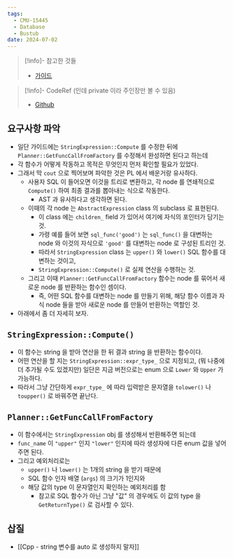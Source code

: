 ```yaml
---
tags:
  - CMU-15445
  - Database
  - Bustub
date: 2024-07-02
---
```

> [!info]- 참고한 것들
> - [가이드](https://15445.courses.cs.cmu.edu/fall2023/project0/)

> [!info]- CodeRef (인데 private 이라 주인장만 볼 수 있음)
> - [Github](https://github.com/haeramkeem/bustub-private.idbs.fall.2023.cs.cmu.edu/pull/1)

## 요구사항 파악

- 일단 가이드에는 `StringExpression::Compute` 를 수정한 뒤에  `Planner::GetFuncCallFromFactory` 를 수정해서 완성하면 된다고 하는데
- 각 함수가 어떻게 작동하고 목적은 무엇인지 먼저 확인할 필요가 있었다.
- 그래서 막 `cout` 으로 찍어보며 파악한 것은 PL 에서 배운거랑 유사하다.
	- 사용자 SQL 이 들어오면 이것을 트리로 변환하고, 각 node 를 연쇄적으로 `Compute()` 하여 최종 결과를 뽑아내는 식으로 작동한다.
		- AST 과 유사하다고 생각하면 된다.
	- 이때의 각 node 는 `AbstractExpression` class 의 subclass 로 표현된다.
		- 이 class 에는 `children_` field 가 있어서 여기에 자식의 포인터가 담기는 것.
		- 가령 예를 들어 보면 `sql_func('good')` 는 `sql_func()` 을 대변하는 node 와 이것의 자식으로 `'good'` 를 대변하는 node 로 구성된 트리인 것.
		- 따라서 `StringExpression` class 는 `upper()` 와 `lower()` SQL 함수를 대변하는 것이고,
		- `StringExpression::Compute()` 로 실제 연산을 수행하는 것.
	- 그리고 이때 `Planner::GetFuncCallFromFactory` 함수는 node 를 묶어서 새로운 node 를 반환하는 함수인 셈이다.
		- 즉, 어떤 SQL 함수를 대변하는 node 를 만들기 위해, 해당 함수 이름과 자식 node 들을 받아 새로운 node 를 만들어 반환하는 역할인 것.
- 아래에서 좀 더 자세히 보자.

## `StringExpression::Compute()`

- 이 함수는 string 을 받아 연산을 한 뒤 결과 string 을 반환하는 함수이다.
- 어떤 연산을 할 지는 `StringExpression::expr_type_` 으로 지정되고, (뭐 나중에 더 추가될 수도 있겠지만) 일단은 지금 버전으로는 enum 으로 `Lower` 와 `Upper` 가 가능하다.
- 따라서 그냥 간단하게 `expr_type_` 에 따라 입력받은 문자열을 `tolower()` 나 `toupper()` 로 바꿔주면 끝난다.

## `Planner::GetFuncCallFromFactory`

- 이 함수에서는 `StringExpression` obj 를 생성해서 반환해주면 되는데
- `func_name` 이 `"upper"` 인지 `"lower"` 인지에 따라 생성자에 다른 enum 값을 넣어주면 된다.
- 그리고 예외처리로는
	- `upper()` 나 `lower()` 는 1개의 string 을 받기 때문에
	- SQL 함수 인자 배열 (`args`) 의 크기가 1인지와
	- 해당 값의 type 이 문자열인지 확인하는 예외처리를 함
		- 참고로 SQL 함수가 아닌 그냥 "값" 의 경우에도 이 값의 type 을 `GetReturnType()` 로 검사할 수 있다.

## 삽질

- [[Cpp - string 변수를 auto 로 생성하지 말자]]